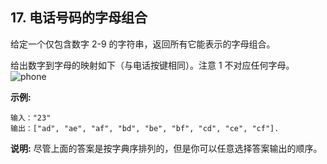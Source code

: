##  17. 电话号码的字母组合

给定一个仅包含数字 2-9 的字符串，返回所有它能表示的字母组合。

给出数字到字母的映射如下（与电话按键相同）。注意 1 不对应任何字母。
![phone](http://upload.wikimedia.org/wikipedia/commons/thumb/7/73/Telephone-keypad2.svg/200px-Telephone-keypad2.svg.png)


**示例:**
```
输入："23"
输出：["ad", "ae", "af", "bd", "be", "bf", "cd", "ce", "cf"].
```
**说明:**
尽管上面的答案是按字典序排列的，但是你可以任意选择答案输出的顺序。
